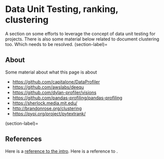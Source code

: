 # Data Unit Testing, ranking, clustering

A section on some efforts to leverage the concept of
data unit testing for projects.  There is also some material 
below related to document clustering too.  Which needs
to be resolved. 
(section-label)=
## About

Some material about what this page is about

* https://github.com/capitalone/DataProfiler
* https://github.com/awslabs/deequ
* https://github.com/dylan-profiler/visions
* https://github.com/pandas-profiling/pandas-profiling
* https://sherlock.media.mit.edu/
* http://brandonrose.org/clustering 
* https://pypi.org/project/pytextrank/

(section-label)=
## References

Here is a [reference to the intro](intro.md). Here is a reference to [](section-label).
